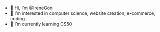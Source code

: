 - 👋 Hi, I’m @IreneGon
- 👀 I’m interested in computer science, website creation, e-commerce, coding
- 🌱 I’m currently learning CS50


<!---
IreneGon/IreneGon is a ✨ special ✨ repository because its `README.md` (this file) appears on your GitHub profile.
You can click the Preview link to take a look at your changes.
--->
